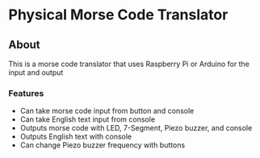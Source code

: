 # Physical Morse Code Translator

## About

This is a morse code translator that uses Raspberry Pi or Arduino for the input and output

### Features

* Can take morse code input from button and console
* Can take English text input from console
* Outputs morse code with LED, 7-Segment, Piezo buzzer, and console
* Outputs English text with console
* Can change Piezo buzzer frequency with buttons
